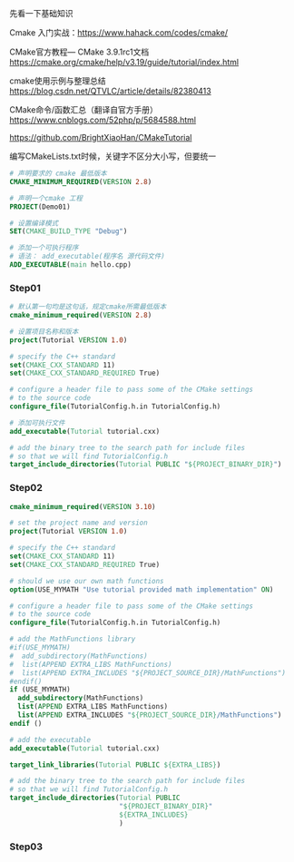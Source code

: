 先看一下基础知识

Cmake 入门实战：https://www.hahack.com/codes/cmake/



CMake官方教程— CMake 3.9.1rc1文档
https://cmake.org/cmake/help/v3.19/guide/tutorial/index.html

cmake使用示例与整理总结
https://blog.csdn.net/QTVLC/article/details/82380413

CMake命令/函数汇总（翻译自官方手册）
https://www.cnblogs.com/52php/p/5684588.html





https://github.com/BrightXiaoHan/CMakeTutorial



编写CMakeLists.txt时候，关键字不区分大小写，但要统一

```cmake
# 声明要求的 cmake 最低版本
CMAKE_MINIMUM_REQUIRED(VERSION 2.8)

# 声明一个cmake 工程
PROJECT(Demo01)

# 设置编译模式
SET(CMAKE_BUILD_TYPE "Debug")

# 添加一个可执行程序
# 语法： add_executable(程序名 源代码文件)
ADD_EXECUTABLE(main hello.cpp)

```



### Step01

```cmake
# 默认第一句均是这句话，规定cmake所需最低版本
cmake_minimum_required(VERSION 2.8)

# 设置项目名称和版本
project(Tutorial VERSION 1.0)

# specify the C++ standard
set(CMAKE_CXX_STANDARD 11)
set(CMAKE_CXX_STANDARD_REQUIRED True)

# configure a header file to pass some of the CMake settings
# to the source code
configure_file(TutorialConfig.h.in TutorialConfig.h)

# 添加可执行文件
add_executable(Tutorial tutorial.cxx)

# add the binary tree to the search path for include files
# so that we will find TutorialConfig.h
target_include_directories(Tutorial PUBLIC "${PROJECT_BINARY_DIR}")
```



### Step02

```cmake
cmake_minimum_required(VERSION 3.10)

# set the project name and version
project(Tutorial VERSION 1.0)

# specify the C++ standard
set(CMAKE_CXX_STANDARD 11)
set(CMAKE_CXX_STANDARD_REQUIRED True)

# should we use our own math functions
option(USE_MYMATH "Use tutorial provided math implementation" ON)

# configure a header file to pass some of the CMake settings
# to the source code
configure_file(TutorialConfig.h.in TutorialConfig.h)

# add the MathFunctions library
#if(USE_MYMATH)
#  add_subdirectory(MathFunctions)
#  list(APPEND EXTRA_LIBS MathFunctions)
#  list(APPEND EXTRA_INCLUDES "${PROJECT_SOURCE_DIR}/MathFunctions")
#endif()
if (USE_MYMATH)
  add_subdirectory(MathFunctions)
  list(APPEND EXTRA_LIBS MathFunctions)
  list(APPEND EXTRA_INCLUDES "${PROJECT_SOURCE_DIR}/MathFunctions")
endif ()

# add the executable
add_executable(Tutorial tutorial.cxx)

target_link_libraries(Tutorial PUBLIC ${EXTRA_LIBS})

# add the binary tree to the search path for include files
# so that we will find TutorialConfig.h
target_include_directories(Tutorial PUBLIC
                           "${PROJECT_BINARY_DIR}"
                           ${EXTRA_INCLUDES}
                           )

```



### Step03

